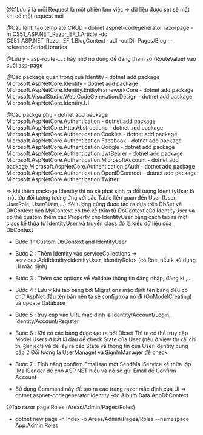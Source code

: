 @@Lưu ý là mỗi Request là một phiên làm việc => dữ liệu được set sẽ mất khi có một request mới

@Câu lệnh tạo template CRUD
    - dotnet aspnet-codegenerator razorpage -m CS51_ASP.NET_Razor_EF_1.Article -dc CS51_ASP.NET_Razor_EF_1.BlogContext -udl -outDir Pages/Blog --referenceScriptLibraries

@Lưu ý
    - asp-route-... : hãy nhớ nó dùng để đang tham số (RouteValue) vào cuối asp-page

@Các package quan trọng của Identity
    - dotnet add package Microsoft.AspNetCore.Identity
    - dotnet add package Microsoft.AspNetCore.Identity.EntityFrameworkCore
    - dotnet add package Microsoft.VisualStudio.Web.CodeGeneration.Design
    - dotnet add package Microsoft.AspNetCore.Identity.UI

@Các packge phụ
    - dotnet add package Microsoft.AspNetCore.Authentication
    - dotnet add package Microsoft.AspNetCore.Http.Abstractions
    - dotnet add package Microsoft.AspNetCore.Authentication.Cookies
    - dotnet add package Microsoft.AspNetCore.Authentication.Facebook
    - dotnet add package Microsoft.AspNetCore.Authentication.Google
    - dotnet add package Microsoft.AspNetCore.Authentication.JwtBearer
    - dotnet add package Microsoft.AspNetCore.Authentication.MicrosoftAccount
    - dotnet add package Microsoft.AspNetCore.Authentication.oAuth
    - dotnet add package Microsoft.AspNetCore.Authentication.OpenIDConnect
    - dotnet add package Microsoft.AspNetCore.Authentication.Twitter

=> khi thêm package Identity thì nó sẽ phát sinh ra đối tượng IdentityUser là một lớp đối tượng
tương ứng với các Table liên quan đến User (User, UserRole, UserClaim,...) đối tượng cũng được tạo ra 
dựa trên DbSet và DbContext nên MyContext có thể kế thừa từ DbContext của IdentityUser và có thể custom
thêm các Property cho IdentityUser bằng cách tạo ra một class kế thừa từ IdentityUser và truyền class đó là kiểu dữ liệu của DbContext

- Bước 1 : Custom DbContext and IdentityUser
- Bước 2 : Thêm Identity vào serviceCollections
        => services.AddIdentity<IdentityUser, IdentityRole> (có Role nếu k sử dụng UI mặc định)
- Bước 3 : Thêm các options về Validate thông tin đăng nhập, đăng kí ,...
- Bước 4 : Lưu ý khi tạo bảng bởi Migrations mặc định tên bảng đều có chữ AspNet đầu tên bản nên ta sẽ 
config xóa nó đi (OnModelCreating) và update Database
- Bước 5 : truy cập vào URL mặc định là Identity/Account/Login, Identity/Account/Register
- Bước 6 : Khi có các bảng được tạo ra bởi Dbset Thì ta có thể truy cập Model Users ở bất kì đâu để check State của User (nêu ở view thì xài chỉ thị @inject) và để lấy ra các State và thông tin của User Identity cung cấp 2 Đối tượng là UserManaget và SignInManager để check
- Bước 7 : Tính năng confirm Email tạo một SendMailService kế thừa lớp IMailSender để cho 
ASP.NET hiểu và nó sẽ gửi Email để Confirm Account

- Sử dụng Command này để tạo ra các trang razor mặc định của UI 
=> dotnet aspnet-codegenerator identity -dc Album.Data.AppDbContext


@Tạo razor page Roles (Areas/Admin/Pages/Roles)
- dotnet new page -n Index -o Areas/Admin/Pages/Roles --namespace App.Admin.Roles